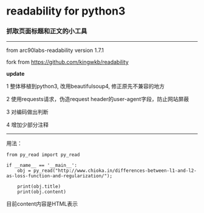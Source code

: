 # readability for python3


### 抓取页面标题和正文的小工具

- - -

from arc90labs-readability version 1.7.1

fork from https://github.com/kingwkb/readability



**update**

1 整体移植到python3, 改用beautifulsoup4, 修正原先不兼容的地方

2 使用requests请求，伪造request header的user-agent字段，防止网站屏蔽

3 对编码做出判断

4 增加少部分注释

- - -
用法：

    from py_read import py_read

    if __name__ == '__main__':
        obj = py_read("http://www.chioka.in/differences-between-l1-and-l2-as-loss-function-and-regularization/");

        print(obj.title)
        print(obj.content)
        
目前content内容是HTML表示